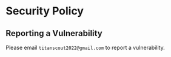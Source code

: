 # Security Policy


## Reporting a Vulnerability

Please email `titanscout2022@gmail.com` to report a vulnerability.
